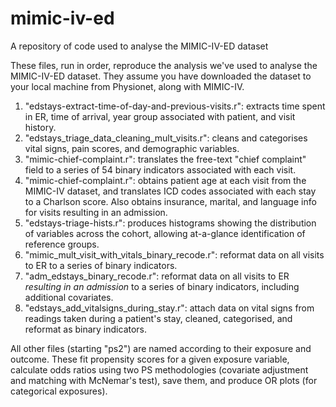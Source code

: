 # mimic-iv-ed
A repository of code used to analyse the MIMIC-IV-ED dataset

These files, run in order, reproduce the analysis we've used to analyse the MIMIC-IV-ED dataset. They assume you have downloaded the dataset to your local machine from Physionet, along with MIMIC-IV.

1. "edstays-extract-time-of-day-and-previous-visits.r": extracts time spent in ER, time of arrival, year group associated with patient, and visit history.
2. "edstays_triage_data_cleaning_mult_visits.r": cleans and categorises vital signs, pain scores, and demographic variables.
3. "mimic-chief-complaint.r": translates the free-text "chief complaint" field to a series of 54 binary indicators associated with each visit.
4. "mimic-chief-complaint.r": obtains patient age at each visit from the MIMIC-IV dataset, and translates ICD codes associated with each stay to a Charlson score. Also obtains insurance, marital, and language info for visits resulting in an admission.
5. "edstays-triage-hists.r": produces histograms showing the distribution of variables across the cohort, allowing at-a-glance identification of reference groups.
6. "mimic_mult_visit_with_vitals_binary_recode.r": reformat data on all visits to ER to a series of binary indicators.
7. "adm_edstays_binary_recode.r": reformat data on all visits to ER *resulting in an admission* to a series of binary indicators, including additional covariates.
8. "edstays_add_vitalsigns_during_stay.r": attach data on vital signs from readings taken during a patient's stay, cleaned, categorised, and reformat as binary indicators.

All other files (starting "ps2") are named according to their exposure and outcome. These fit propensity scores for a given exposure variable, calculate odds ratios using two PS methodologies (covariate adjustment and matching with McNemar's test), save them, and produce OR plots (for categorical exposures).


